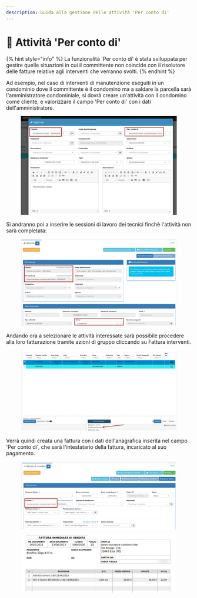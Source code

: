 ```yaml
---
description: Guida alla gestione delle attività 'Per conto di'
---
```


# 👥 Attività 'Per conto di'

{% hint style="info" %}
La funzionalità 'Per conto di' è stata sviluppata per gestire quelle situazioni in cui il committente non coincide con il risolutore delle fatture relative agli interventi che verranno svolti.
{% endhint %}

Ad esempio, nel caso di interventi di manutenzione eseguiti in un condominio dove il committente è il condomino ma a saldare la parcella sarà l'amministratore condominiale, si dovrà creare un'attività con il condomino come cliente, e valorizzare il campo 'Per conto di' con i dati dell'amministratore.

<figure><img src="../../.gitbook/assets/immagine (4).png" alt=""><figcaption></figcaption></figure>

Si andranno poi a inserire le sessioni di lavoro dei tecnici finchè l'attività non sarà completata:

<figure><img src="../../.gitbook/assets/immagine (7).png" alt=""><figcaption></figcaption></figure>

Andando ora a selezionare le attività interessate sarà possibile procedere alla loro fatturazione tramite azioni di gruppo cliccando su Fattura interventi.

<figure><img src="../../.gitbook/assets/immagine (6).png" alt=""><figcaption></figcaption></figure>

Verrà quindi creata una fattura con i dati dell'anagrafica inserita nel campo 'Per conto di', che sarà l'intestatario della fattura, incaricato al suo pagamento.

<figure><img src="../../.gitbook/assets/immagine.png" alt=""><figcaption></figcaption></figure>

<figure><img src="../../.gitbook/assets/immagine (5).png" alt=""><figcaption></figcaption></figure>
